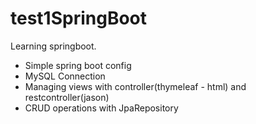 # test1SpringBoot
Learning springboot.


* Simple spring boot config
* MySQL Connection
* Managing views with controller(thymeleaf - html) and restcontroller(jason)
* CRUD operations with JpaRepository
